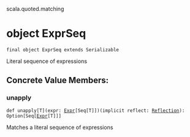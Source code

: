 scala.quoted.matching
# object ExprSeq

<pre><code class="language-scala" >final object ExprSeq extends Serializable</pre></code>
Literal sequence of expressions

## Concrete Value Members:
### unapply
<pre><code class="language-scala" >def unapply[T](expr: <a href="../Expr.md">Expr</a>[Seq[T]])(implicit reflect: <a href="../../tasty/Reflection.md">Reflection</a>): Option[Seq[<a href="../Expr.md">Expr</a>[T]]]</pre></code>
Matches a literal sequence of expressions

